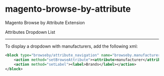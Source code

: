 # magento-browse-by-attribute
Magento Browse by Attribute Extension

Attributes Dropdown List
_______
To display a dropdown with manufacturers, add the following xml:
```xml
<block type="browseby/attribute_navigation" name="browseby.manufacturer" template="browseby/attribute/dropdown.phtml">
    <action method="setBrowseAttribute"><attribute>manufacturer</attribute></action>
    <action method="setLabel"><label>Brands</label></action>
</block>
```